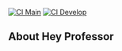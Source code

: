 [![CI Main](https://github.com/mariolucasdev/hey-professor/actions/workflows/laravel.yml/badge.svg?branch=main)](https://github.com/mariolucasdev/hey-professor/actions/workflows/laravel.yml)
[![CI Develop](https://github.com/mariolucasdev/hey-professor/actions/workflows/laravel.yml/badge.svg?branch=develop)](https://github.com/mariolucasdev/hey-professor/actions/workflows/laravel.yml)

## About Hey Professor
